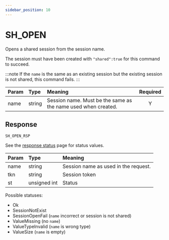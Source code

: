 ```yaml
---
sidebar_position: 10
---
```


# SH_OPEN
Opens a shared session from the session name.

The session must have been created with `"shared":true` for this command to succeed.

:::note
If the `name` is the same as an existing session but the existing session is not shared, this command fails.
:::


|Param|Type|Meaning|Required|
|:---|:---|:---|:---:|
|name|string|Session name. Must be the same as the name used when created.|Y|


## Response

`SH_OPEN_RSP`

See the [response status](./../Statuses) page for status values.


|Param|Type|Meaning|
|:---|:---|:---|
|name|string|Session name as used in the request.|
|tkn|string|Session token|
|st|unsigned int|Status|


Possible statuses:

- Ok
- SessionNotExist
- SessionOpenFail (`name` incorrect or session is not shared)
- ValueMissing (no `name`)
- ValueTypeInvalid (`name` is wrong type)
- ValueSize (`name` is empty)
